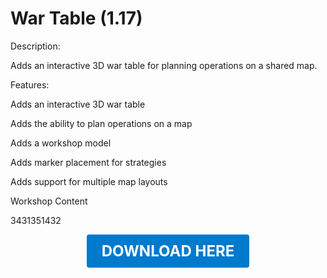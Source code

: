 # War Table (1.17)

Description:

Adds an interactive 3D war table for planning operations on a shared map.

Features:

Adds an interactive 3D war table

Adds the ability to plan operations on a map

Adds a workshop model

Adds marker placement for strategies

Adds support for multiple map layouts

Workshop Content

3431351432

<p align="center"><a href="https://github.com/LiliaFramework/Modules/raw/refs/heads/gh-pages/wartable.zip" style="display:inline-block;padding:12px 24px;font-size:1.5rem;font-weight:bold;text-decoration:none;color:#fff;background-color:#007acc;border-radius:4px;">DOWNLOAD HERE</a></p>
